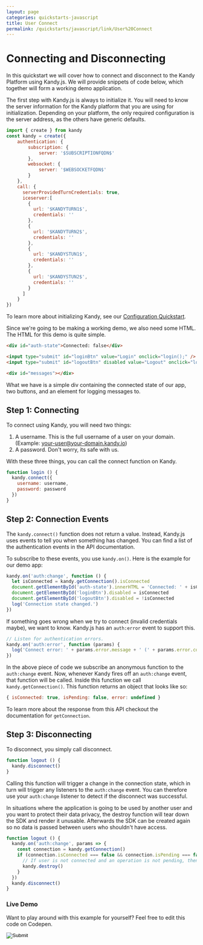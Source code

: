 ```yaml
---
layout: page
categories: quickstarts-javascript
title: User Connect
permalink: /quickstarts/javascript/link/User%20Connect
---
```


# Connecting and Disconnecting

In this quickstart we will cover how to connect and disconnect to the Kandy Platform using Kandy.js. We will provide snippets of code below, which together will form a working demo application.

The first step with Kandy.js is always to initialize it. You will need to know the server information for the Kandy platform that you are using for initialization. Depending on your platform, the only required configuration is the server address, as the others have generic defaults.

```javascript 
import { create } from kandy
const kandy = create({
    authentication: {
        subscription: {
            server: '$SUBSCRIPTIONFQDN$'
        },
        websocket: {
            server: '$WEBSOCKETFQDN$'
        }
    },
    call: {
      serverProvidedTurnCredentials: true,
      iceserver:[
        {
          url: '$KANDYTURN1$',
          credentials: ''
        },
        {
          url: '$KANDYTURN2$',
          credentials: ''
        },
        {
          url: '$KANDYSTUN1$',
          credentials: ''
        },
        {
          url: '$KANDYSTUN2$',
          credentials: ''
        }
      ]
    }
})
```

To learn more about initializing Kandy, see our [Configuration Quickstart](Configurations).

Since we're going to be making a working demo, we also need some HTML. The HTML for this demo is quite simple.

```html
<div id="auth-state">Connected: false</div>

<input type="submit" id="loginBtn" value="Login" onclick="login();" />
<input type="submit" id="logoutBtn" disabled value="Logout" onclick="logout();" />

<div id="messages"></div>
```

What we have is a simple div containing the connected state of our app, two buttons, and an element for logging messages to.

## Step 1: Connecting

To connect using Kandy, you will need two things:

1. A username. This is the full username of a user on your domain. (Example: your-user@your-domain.kandy.io)
1. A password. Don't worry, its safe with us.

With these three things, you can call the connect function on Kandy.

```javascript
function login () {
  kandy.connect({
    username: username,
    password: password
  })
}
```

## Step 2: Connection Events

The `kandy.connect()` function does not return a value. Instead, Kandy.js uses events to tell you when something has changed. You can find a list of the authentication events in the API documentation.

To subscribe to these events, you use `kandy.on()`. Here is the example for our demo app:

```javascript
kandy.on('auth:change', function () {
  let isConnected = kandy.getConnection().isConnected
  document.getElementById('auth-state').innerHTML = 'Connected: ' + isConnected
  document.getElementById('loginBtn').disabled = isConnected
  document.getElementById('logoutBtn').disabled = !isConnected
  log('Connection state changed.')
})
```

If something goes wrong when we try to connect (invalid credentials maybe), we want to know. Kandy.js has an `auth:error` event to support this.

```javascript
// Listen for authentication errors.
kandy.on('auth:error', function (params) {
  log('Connect error: ' + params.error.message + ' (' + params.error.code + ')')
})
```

In the above piece of code we subscribe an anonymous function to the `auth:change` event. Now, whenever Kandy fires off an `auth:change` event, that function will be called. Inside this function we call `kandy.getConnection()`. This function returns an object that looks like so:

```javascript 
{ isConnected: true, isPending: false, error: undefined }
```

To learn more about the response from this API checkout the documentation for `getConnection`.

## Step 3: Disconnecting

To disconnect, you simply call disconnect.

```javascript
function logout () {
  kandy.disconnect()
}
```

Calling this function will trigger a change in the connection state, which in turn will trigger any listeners to the `auth:change` event. You can therefore use your `auth:change` listener to detect if the disconnect was successful.

In situations where the application is going to be used by another user and you want to protect their data privacy, the destroy function will tear down the SDK and render it unusable. Afterwards the SDK can be created again so no data is passed between users who shouldn't have access.

```javascript
function logout () {
  kandy.on('auth:change', params => {
    const connection = kandy.getConnection()
    if (connection.isConnected === false && connection.isPending === false) {
      // If user is not connected and an operation is not pending, then the user disconnected.
      kandy.destroy()
    }
  })
  kandy.disconnect()
}
```

### Live Demo

Want to play around with this example for yourself? Feel free to edit this code on Codepen.

<form action="https://codepen.io/pen/define" method="POST" target="_blank" class="codepen-form"><input type="hidden" name="data" value=' {&quot;js&quot;:&quot;/**\n * Kandy.io Authentication Demo\n */\n\nconst { create } = Kandy\nconst kandy = create({\n  authentication: {\n    subscription: {\n      server: &apos;$SUBSCRIPTIONFQDN$&apos;\n    },\n    websocket: {\n      server: &apos;$WEBSOCKETFQDN$&apos;\n    }\n  },\n  call: {\n    serverProvidedTurnCredentials: true,\n    iceserver: [\n      {\n        url: &apos;$KANDYTURN1$&apos;,\n        credentials: &apos;&apos;\n      },\n      {\n        url: &apos;$KANDYTURN2$&apos;,\n        credentials: &apos;&apos;\n      },\n      {\n        url: &apos;$KANDYSTUN1$&apos;,\n        credentials: &apos;&apos;\n      },\n      {\n        url: &apos;$KANDYSTUN2$&apos;,\n        credentials: &apos;&apos;\n      }\n    ]\n  }\n})\n\nvar username = &apos;UsernameHere&apos;\nvar password = &apos;PasswordHere&apos;\n\nfunction login () {\n  kandy.connect({\n    username: username,\n    password: password\n  })\n}\n\nkandy.on(&apos;auth:change&apos;, function () {\n  let isConnected = kandy.getConnection().isConnected\n  document.getElementById(&apos;auth-state&apos;).innerHTML = &apos;Connected: &apos; + isConnected\n  document.getElementById(&apos;loginBtn&apos;).disabled = isConnected\n  document.getElementById(&apos;logoutBtn&apos;).disabled = !isConnected\n  log(&apos;Connection state changed.&apos;)\n})\n\n// Listen for authentication errors.\nkandy.on(&apos;auth:error&apos;, function (params) {\n  log(&apos;Connect error: &apos; + params.error.message + &apos; (&apos; + params.error.code + &apos;)&apos;)\n})\n\nfunction logout () {\n  kandy.disconnect()\n}\n\nfunction logout () {\n  kandy.on(&apos;auth:change&apos;, params => {\n    const connection = kandy.getConnection()\n    if (connection.isConnected === false && connection.isPending === false) {\n      // If user is not connected and an operation is not pending, then the user disconnected.\n      kandy.destroy()\n    }\n  })\n  kandy.disconnect()\n}\n\n// Utility function for appending messages to the message div.\nfunction log (message) {\n  document.getElementById(&apos;messages&apos;).innerHTML += &apos;<div>&apos; + message + &apos;</div>&apos;\n}\n\n&quot;,&quot;html&quot;:&quot;<div id=\&quot;auth-state\&quot;>Connected: false</div>\n\n<input type=\&quot;submit\&quot; id=\&quot;loginBtn\&quot; value=\&quot;Login\&quot; onclick=\&quot;login();\&quot; />\n<input type=\&quot;submit\&quot; id=\&quot;logoutBtn\&quot; disabled value=\&quot;Logout\&quot; onclick=\&quot;logout();\&quot; />\n\n<div id=\&quot;messages\&quot;></div>\n\n&quot;,&quot;css&quot;:&quot;&quot;,&quot;title&quot;:&quot;Kandy.io Authentication Demo&quot;,&quot;editors&quot;:&quot;101&quot;,&quot;js_external&quot;:&quot;https://cdn.jsdelivr.net/gh/Kandy-IO/kandy-link-js-sdk-3.x@764/dist/kandy.js&quot;} '><input type="image" src="./TryItOn-CodePen.png"></form>

